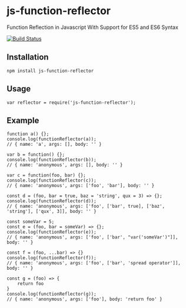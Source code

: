# js-function-reflector
Function Reflection in Javascript With Support for ES5 and ES6 Syntax

[![Build Status](https://travis-ci.org/arrizalamin/js-function-reflector.svg?branch=master)](https://travis-ci.org/arrizalamin/js-function-reflector)

## Installation
`npm install js-function-reflector`

## Usage
`var reflector = require('js-function-reflector');`

## Example
```
function a() {};
console.log(functionReflector(a));
// { name: 'a', args: [], body: '' }

var b = function() {};
console.log(functionReflector(b));
// { name: 'anonymous', args: [], body: '' }

var c = function(foo, bar) {};
console.log(functionReflector(c));
// { name: 'anonymous', args: ['foo', 'bar'], body: '' }

const d = (foo, bar = true, baz = 'string', qux = 3) => {};
console.log(functionReflector(d));
// { name: 'anonymous', args: ['foo', ['bar', true], ['baz', 'string'], ['qux', 3]], body: '' }

const someVar = 5;
const e = (foo, bar = someVar) => {};
console.log(functionReflector(e));
// { name: 'anonymous', args: ['foo', ['bar', "var('someVar')"]], body: '' }

const f = (foo, ...bar) => {}
console.log(functionReflector(f));
// { name: 'anonymous', args: ['foo', ['bar', 'spread operator']], body: '' }

const g = (foo) => {
	return foo
}
console.log(functionReflector(g));
// { name: 'anonymous', args: ['foo'], body: 'return foo' }
```
